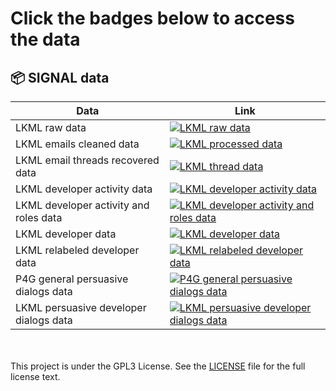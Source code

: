 # Click the badges below to access the data

## 📦 SIGNAL data

| Data    | Link |
|-------------|------|
| LKML raw data  | [![LKML raw data](https://img.shields.io/badge/zip-082020&#8211;012021-blue.svg)](lkmlByEmail.csv.zip) |
| LKML emails cleaned data  | [![LKML processed data](https://img.shields.io/badge/zip-082020&#8211;012021-blue.svg)](lkmlByEmail_emails_processed.csv.zip) |
| LKML email threads recovered data | [![LKML thread data](https://img.shields.io/badge/csv-082020&#8211;012021-blue.svg)](lkmlByEmail_threads_processed.csv) |
| LKML developer activity data | [![LKML developer activity data](https://img.shields.io/badge/csv-082020&#8211;012021-blue.svg)](raw_developer_activity.csv) |
| LKML developer activity and roles data | [![LKML developer activity and roles data](https://img.shields.io/badge/csv-082020&#8211;012021-blue.svg)](developer_activity_and_roles.csv) |
| LKML developer data | [![LKML developer data](https://img.shields.io/badge/csv-082020&#8211;012021-blue.svg)](lkml_developer_from0820_0121.csv) |
| LKML relabeled developer data | [![LKML relabeled developer data](https://img.shields.io/badge/csv-082020&#8211;012021-blue.svg)](activity_triplets_V1_02182022.csv) |
| P4G general persuasive dialogs data | [![P4G general persuasive dialogs data](https://img.shields.io/badge/csv-01262021-blue.svg)](dialog_data.csv) |
| LKML persuasive developer dialogs data | [![LKML persuasive developer dialogs data](https://img.shields.io/badge/csv-082020&#8211;012021-blue.svg)](dev_dialog_data.csv) |

</br></br>
This project is under the GPL3 License. 
See the [LICENSE](https://www.gnu.org/licenses/gpl-3.0.en.html) file for the full license text.
